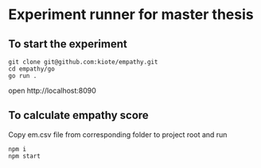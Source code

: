 # Experiment runner for master thesis

## To start the experiment

```
git clone git@github.com:kiote/empathy.git
cd empathy/go
go run .
```

open http://localhost:8090

## To calculate empathy score

Copy em.csv file from corresponding folder to project root and run 

```
npm i
npm start
```
